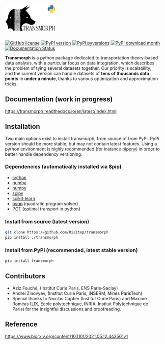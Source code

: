 # <img alt="Transmorph" src="img/logo.png" height="90">

[![GitHub license](https://img.shields.io/github/license/Risitop/transmorph.svg)](https://github.com/Risitop/transmorph/blob/main/LICENSE)
[![PyPI version](https://badge.fury.io/py/transmorph.svg)](https://badge.fury.io/py/transmorph)
[![PyPI pyversions](https://img.shields.io/pypi/pyversions/transmorph.svg)](https://pypi.python.org/pypi/transmorph/)
[![PyPI download month](https://img.shields.io/pypi/dm/transmorph.svg)](https://pypi.python.org/pypi/transmorph/)
[![Documentation Status](https://readthedocs.org/projects/transmorph/badge/?version=latest)](https://transmorph.readthedocs.io/en/latest/?badge=latest)


**Transmorph** is a python package dedicated to transportation theory-based
data analysis, with a particular focus on data integration, which 
describes the problem of tying several datasets together. Our priority
is scalability, and the current version can handle datasets of **tens of
thousands data points** in **under a minute**, thanks to various 
optimization and approximation tricks. 

## Documentation (work in progress)

https://transmorph.readthedocs.io/en/latest/index.html

## Installation

Two main options exist to install transmorph, from source of from PyPi. 
PyPi version should be more stable, but may not contain latest features.
Using a python environment is highly recommended (for instance 
[pipenv](https://pypi.org/project/pipenv/)) in order to better handle
dependency versioning.

### Dependencies (automatically installed via $pip)

+ [cython](https://cython.org/)
+ [numba](https://numba.pydata.org/)
+ [numpy](https://numpy.org/) 
+ [scipy](https://www.scipy.org/) 
+ [scikit-learn](https://scikit-learn.org/stable/)
+ [osqp](https://github.com/osqp/osqp-python) (quadratic program solver)
+ [POT](https://github.com/PythonOT/POT) (optimal transport in python)

### Install from source (latest version)

```sh
git clone https://github.com/Risitop/transmorph
pip install ./transmorph
```

### Install from PyPi (recommended, latest stable version)

``` sh
pip install transmorph
```

## Contributors

+ Aziz Fouché, (Institut Curie Paris, ENS Paris-Saclay)
+ Andrei Zinovyev, (Institut Curie Paris, INSERM, Mines ParisTech)
+ Special thanks to Nicolas Captier (Institut Curie Paris) and Maxime Roméas (LIX, École polytechnique, INRIA, Institut Polytechnique de Paris) for the insightful discussions and proofreading.

## Reference

https://www.biorxiv.org/content/10.1101/2021.05.12.443561v1

